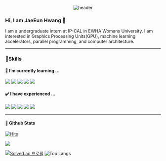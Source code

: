 <div align="center">
  
  ![header](https://capsule-render.vercel.app/api?type=Waving&text=Hello%World!)
</div>

### Hi, I am JaeEun Hwang 👋
I am a undergraduate intern at IP-CAL in EWHA Womans University. I am interested in Graphics Processing Units(GPU), machine learning accelerators, parallel programming, and computer architecture. 

------------------------------------------------------------------------------------------------

### 🌟Skills
#### 🌱 I’m currently learning ...

<img src="https://img.shields.io/badge/Anaconda-44A833?style=for-the-badge&logo=C++&logoColor=white">  <img src="https://img.shields.io/badge/PyTorch-EE4C2C?style=for-the-badge&logo=C++&logoColor=white">  <img src="https://img.shields.io/badge/C++-00599C?style=for-the-badge&logo=C++&logoColor=white">  <img src="https://img.shields.io/badge/CUDA-00599C?style=for-the-badge&logo=C++&logoColor=white">  <img src="https://img.shields.io/badge/AWS-232F3E?style=for-the-badge&logo=C++&logoColor=white">  

#### ✔️ I have experienced ...

<img src="https://img.shields.io/badge/DOCKER-2496ED?style=for-the-badge&logo=java&logoColor=white">  <img src="https://img.shields.io/badge/JAVA-007396?style=for-the-badge&logo=java&logoColor=white"> <img src="https://img.shields.io/badge/SQL-003B57?style=for-the-badge&logo=java&logoColor=white"> <img src="https://img.shields.io/badge/SLACK-4A154B?style=for-the-badge&logo=java&logoColor=white"> <img src="https://img.shields.io/badge/PYTHON-3776AB?style=for-the-badge&logo=java&logoColor=white">

------------------------------------------------------------------------------------------------
#### 💬 Github Stats

[![Hits](https://hits.seeyoufarm.com/api/count/incr/badge.svg?url=https%3A%2F%2Fgithub.com%2FjaeeunHwang&count_bg=%2379C83D&title_bg=%23555555&icon=&icon_color=%23E7E7E7&title=hits&edge_flat=false)](https://hits.seeyoufarm.com)

<p align="left"> 
  <img src="https://github-readme-stats.vercel.app/api?username=jaeeunHwang&theme=ambient_gradient&show_icons=true"/>
</p>

[![Solved.ac
프로필](http://mazassumnida.wtf/api/v2/generate_badge?boj=je324)](https://solved.ac/je324)
![Top Langs](https://github-readme-stats.vercel.app/api/top-langs/?username=jaeeunHwang&layout=compact&theme=dark)



<!--
**jaeeunHwang/jaeeunHwang** is a ✨ _special_ ✨ repository because its `README.md` (this file) appears on your GitHub profile.

Here are some ideas to get you started:

- 🔭 I’m currently working on ...
- 🌱 I’m currently learning ...

- 👯 I’m looking to collaborate on ...
- 🤔 I’m looking for help with ...
- 💬 Ask me about ...
- 📫 How to reach me: ...
- 😄 Pronouns: ...
- ⚡ Fun fact: ...
-->
